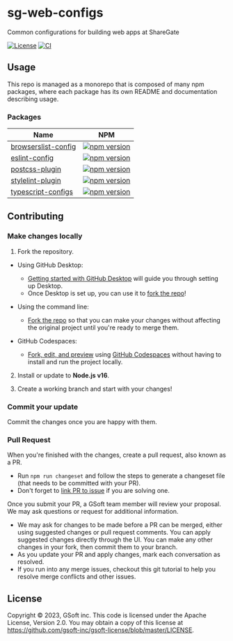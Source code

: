 # sg-web-configs
Common configurations for building web apps at ShareGate

[![License](https://img.shields.io/badge/License-Apache_2.0-blue.svg)](./LICENSE.md) 
[![CI](https://github.com/gsoft-inc/sg-web-configs/actions/workflows/ci.yml/badge.svg)](https://github.com/gsoft-inc/sg-web-configs/actions/workflows/ci.yml)

## Usage 
  
This repo is managed as a monorepo that is composed of many npm packages, where each package has its own README and documentation describing usage.

### Packages

| Name | NPM |
| --- | --- | 
| [browserslist-config](packages/browserslist-config/README.md) | [![npm version](https://badge.fury.io/js/%40sharegate%2Fbrowserslist-config.svg)](https://badge.fury.io/js/%40sharegate%2Fbrowserslist-config) | 
| [eslint-config](packages/eslint-config/README.md)| [![npm version](https://badge.fury.io/js/%40sharegate%2Feslint-config.svg)](https://badge.fury.io/js/%40sharegate%2Feslint-config) |
| [postcss-plugin](packages/postcss-plugin/README.md) | [![npm version](https://badge.fury.io/js/%40sharegate%2Fpostcss-plugin.svg)](https://badge.fury.io/js/%40sharegate%2Fpostcss-plugin) |
| [stylelint-plugin](packages/stylelint-plugin/README.md) | [![npm version](https://badge.fury.io/js/%40sharegate%2Fstylelint-plugin.svg)](https://badge.fury.io/js/%40sharegate%2Fstylelint-plugin) |
| [typescript-configs](packages/typescript-config/README.md) | [![npm version](https://badge.fury.io/js/%40sharegate%2Ftypescript-config.svg)](https://badge.fury.io/js/%40sharegate%2Ftypescript-config) |

## Contributing

### Make changes locally

1. Fork the repository.

- Using GitHub Desktop:

  - [Getting started with GitHub Desktop](https://docs.github.com/en/desktop/installing-and-configuring-github-desktop/getting-started-with-github-desktop) will guide you through setting up Desktop.
  - Once Desktop is set up, you can use it to [fork the repo](https://docs.github.com/en/desktop/contributing-and-collaborating-using-github-desktop/cloning-and-forking-repositories-from-github-desktop)!

- Using the command line:

  - [Fork the repo](https://docs.github.com/en/github/getting-started-with-github/fork-a-repo#fork-an-example-repository) so that you can make your changes without affecting the original project until you're ready to merge them.

- GitHub Codespaces:
  - [Fork, edit, and preview](https://docs.github.com/en/free-pro-team@latest/github/developing-online-with-codespaces/creating-a-codespace) using [GitHub Codespaces](https://github.com/features/codespaces) without having to install and run the project locally.

2. Install or update to **Node.js v16**.

4. Create a working branch and start with your changes!

### Commit your update

Commit the changes once you are happy with them.

### Pull Request

When you're finished with the changes, create a pull request, also known as a PR.

- Run `npm run changeset` and follow the steps to generate a changeset file (that needs to be committed with your PR).
- Don't forget to [link PR to issue](https://docs.github.com/en/issues/tracking-your-work-with-issues/linking-a-pull-request-to-an-issue) if you are solving one.

Once you submit your PR, a GSoft team member will review your proposal. We may ask questions or request for additional information.

- We may ask for changes to be made before a PR can be merged, either using suggested changes or pull request comments. You can apply suggested changes directly through the UI. You can make any other changes in your fork, then commit them to your branch.
- As you update your PR and apply changes, mark each conversation as resolved.
- If you run into any merge issues, checkout this git tutorial to help you resolve merge conflicts and other issues.

## License

Copyright © 2023, GSoft inc. This code is licensed under the Apache License, Version 2.0. You may obtain a copy of this license at https://github.com/gsoft-inc/gsoft-license/blob/master/LICENSE.
